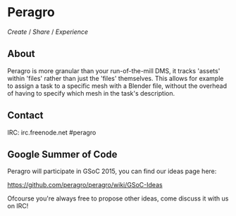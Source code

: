 Peragro
====

*Create* / *Share* / *Experience*

About
-----
Peragro is more granular than your run-of-the-mill DMS, it tracks 'assets' within 'files' rather than just the 'files' themselves. This allows for example to assign a task to a specific mesh with a Blender file, without the overhead of having to specify which mesh in the task's description.

Contact
--------
IRC: irc.freenode.net #peragro

Google Summer of Code
--------------------
Peragro will participate in GSoC 2015, you can find our ideas page here:

https://github.com/peragro/peragro/wiki/GSoC-Ideas

Ofcourse you're always free to propose other ideas, come discuss it with us on IRC!
